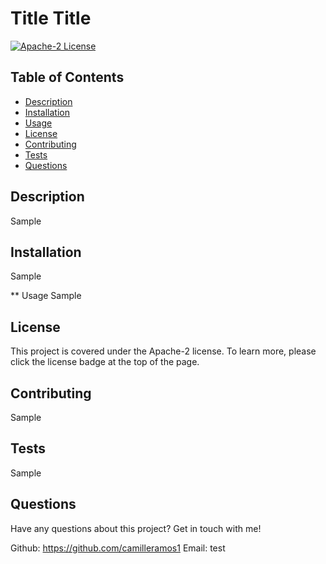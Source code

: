 
# Title Title

[![Apache-2 License](https://img.shields.io/badge/License-Apache-2-blue.svg)](https://opensource.org/licenses/Apache-2)

## Table of Contents
* [Description](#description)
* [Installation](#installation)
* [Usage](#usage)
* [License](#license)
* [Contributing](#contributing)
* [Tests](#tests)
* [Questions](#questions)

## Description
Sample

## Installation
Sample

** Usage
Sample

## License
This project is covered under the Apache-2 license. To learn more, please click the license badge at the top of the page.

## Contributing
Sample

## Tests
Sample

## Questions
Have any questions about this project? Get in touch with me!

Github: https://github.com/camilleramos1
Email: test

